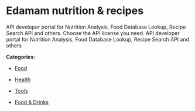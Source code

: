 # Edamam nutrition & recipes


API developer portal for Nutrition Analysis, Food Database Lookup, Recipe Search API and others.  Choose the API license you need. API developer portal for Nutrition Analysis, Food Database Lookup, Recipe Search API and others



**Categories**:

- [Food](https://github.com/apis-list/apis-list#food)

- [Health](https://github.com/apis-list/apis-list#health)

- [Tools](https://github.com/apis-list/apis-list#tools)

- [Food & Drinks](https://github.com/apis-list/apis-list#food-and-drinks)



